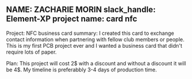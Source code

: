 NAME: ZACHARIE MORIN
slack_handle: Element-XP
project name:  card nfc
---


Project: NFC business card
summary:
I created this card to exchange contact information when partnering with fellow club members or people. This is my first PCB project ever and I wanted a business card that didn't require lots of paper.

Plan: This project will cost 2$ with a discount and without a discount it will be 4$. My timeline is preferabbly 3-4 days of production time.
